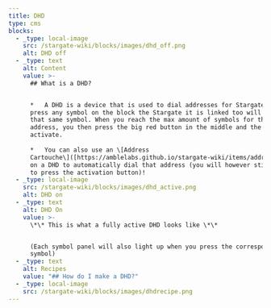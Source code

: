 ```yaml
---
title: DHD
type: cms
blocks:
  - _type: local-image
    src: /stargate-wiki/blocks/images/dhd_off.png
    alt: DHD off
  - _type: text
    alt: Content
    value: >-
      ## What is a DHD?


      *   A DHD is a device that is used to dial addresses for Stargates. If you
      press any symbol on the block the Stargate it is linked too will activate
      that same symbol. When you reach the max amount of symbols for that
      address, you then press the big red button in the middle and the gate will
      activate.
          
      *   You can also use an \[Address
      Cartouche\]([https://amblelabs.github.io/stargate-wiki/items/address\_cartouche/](https://amblelabs.github.io/stargate-wiki/items/address_cartouche/))
      on a DHD to automatically dial that address (you will however still need
      to press the activation button)!
  - _type: local-image
    src: /stargate-wiki/blocks/images/dhd_active.png
    alt: DHD on
  - _type: text
    alt: DHD On
    value: >-
      \*\* This is what a fully active DHD looks like \*\*


      (Each symbol panel will also light up when you press the corresponding
      symbol)
  - _type: text
    alt: Recipes
    value: "## How do I make a DHD?"
  - _type: local-image
    src: /stargate-wiki/blocks/images/dhdrecipe.png
---
```

